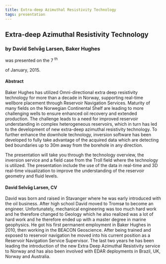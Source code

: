 ```yaml
---
title: Extra-deep Azimuthal Resistivity Technology
tags: presentation 
---
```



		
<h2>
Extra-deep Azimuthal Resistivity Technology
</h2>

 



		
<h3>
by David Selvåg Larsen, Baker Hughes
</h3>

 



 
<p>
was presented on the 7
<sup>
th
</sup>

 of January, 2015.
</p>

	

 
<h4>
Abstract
</h4>





<p>
Baker Hughes has utilized Omni-directional extra deep resistivity technology for more than a decade in Norway, supporting real-time wellbore placement through Reservoir Navigation Services.  Maturity of many fields on the Norwegian Continental Shelf are leading to more challenging wells to ensure enhanced oil recovery and extended production.  The challenge leads to a need for improved reservoir understanding in complex heterogeneous reservoirs, which in turn has led to the development of new extra-deep azimuthal resistivity technology.  To further enhance the downhole technology, inversion software has been developed to fully take advantage of the acquired data which are detecting bed boundaries up to 30m away from the borehole in any direction. 

</p>

<p>
The presentation will take you through the technology overview, the inversion service and a field case from the Troll field where the technology is utilized. The presentation include the use of the data in real-time and 3D real-time visualization to improve the understanding of the reservoir geometry and fluid levels.

</p>





<h4>
David Selvåg Larsen, CV
</h4>





<p>
David was born and raised in Stavanger where he was early introduced with the oil business.  After high school David moved to Tromsø to become an engineer.  Unfortunately, mechanical engineering was too much hard work and he therefore changed to Geology which he also realized was a lot of hard work and he therefore ended up with a master degree in marine geophysics. He got his first permanent employment in Baker Hughes in 2010, then working in the BEACON Geoscience.  After being trained and exposed to reservoir navigation he moved into his current position as a Reservoir Navigation Service Supervisor.  The last two years he has been leading the introduction of the new Extra Deep Azimuthal Resistivity service to Norway and has also been involved with EDAR deployments in Brazil, UK, Norway and Australia.
</p>



 

	


